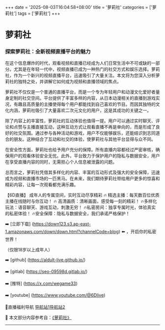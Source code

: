 +++
date = '2025-08-03T16:04:58+08:00'
title = '萝莉社'
categories = ['萝莉社']
tags = ['萝莉社']
+++

# 萝莉社

### 探索萝莉社：全新视频直播平台的魅力

在这个信息爆炸的时代，观看视频和直播已经成为人们日常生活中不可或缺的一部分。尤其是在年轻一代中，视频直播已成为一种热门的社交方式和娱乐选择。萝莉社，作为一个新兴的视频直播平台，迅速吸引了大量关注。本文将为您深入分析萝莉社的独特之处，并讲解它如何成为视频和直播领域的焦点。

萝莉社不仅仅是一个普通的直播平台，而是一个专为年轻用户和动漫文化爱好者量身定制的社交空间。平台提供了丰富多样的内容，从日本动漫相关的直播到游戏实况，有趣且高质量的主播使得每个用户都能找到自己喜欢的节目。而因其独特的文化内涵，萝莉社吸引了大量喜欢二次元文化的用户，这是其成功的关键之一。

除了内容上的丰富性，萝莉社的互动体验也值得一提。用户可以通过实时聊天、评论和点赞与主播直接互动，这种互动方式让观看直播不再是单向的，而是形成了良好的社交氛围。通过参与各种活动和游戏，用户不仅能够娱乐，还能结识到志同道合的朋友。这种结合了互动和社交的体验，使萝莉社与其他平台显得与众不同。

在安全性方面，萝莉社也给予用户充分的保障。所有直播内容都经过严密审核，确保用户的观看体验安全无忧。此外，平台致力于保护用户的隐私与数据安全，用户在享受直播内容的同时，无需担心个人信息被泄露的问题。

总而言之，萝莉社凭借其多样化的内容、丰富的互动形式及强大的安全保障，迅速成为视频和直播市场的一匹黑马。在未来，我们期待萝莉社带给用户更多的惊喜和精彩内容，让每一次观看都充满乐趣。

【6D直播】
成年人的专属空间，实时互动尽享精彩
🔥 精选主播：每天数百位优质主播在线随时与你互动！
🔥 高清画质：清晰画面，感受每一刻的精彩！
🔥多样化玩法：语音聊天、游戏互动，刺激无穷！
🔥私密房间：独享专属时光，体验真实的私密体验！
🔥安全保障：隐私与数据安全，我们承诺严格保护！

➡️ [立即下载] (https://down123.s3.ap-east-1.amazonaws.com/down/down.html?channelCode=blog) ⬅️ ，开启你的私密世界！

（仅限18岁以上成年人）

➡️ [github] (https://aldult-live.github.io/)

➡️ [gitlab] (https://seo-09598d.gitlab.io/)

➡️ [推特] (https://x.com/wegame33)

➡️ [youtube] (https://www.youtube.com/@6Dlive)

🔞直播福利导航   [导航站1](https://webstack-86085a.gitlab.io/)[导航站2](https://onlygit123-2.github.io/)


📘 本文部分内容参考自：[《萝莉社》](https://github.com/lxs25721/lxs)

---
